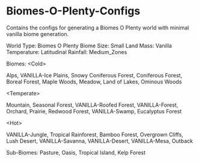 # Biomes-O-Plenty-Configs
Contains the configs for generating a Biomes O Plenty world with minimal vanilla biome generation.

World Type: Biomes O Plenty
Biome Size: Small
Land Mass: Vanilla
Temperature: Latitudinal
Rainfall: Medium_Zones


Biomes:
\<Cold\> 

Alps, VANILLA-Ice Plains, Snowy Coniferous Forest, Coniferous Forest, Boreal Forest, Maple Woods, Meadow, Land of Lakes, Ominous Woods

\<Temperate\> 

Mountain, Seasonal Forest, VANILLA-Roofed Forest, VANILLA-Forest, Orchard, Prairie, Redwood Forest, VANILLA-Swamp, Eucalyptus Forest

\<Hot\> 

VANILLA-Jungle, Tropical Rainforest, Bamboo Forest, Overgrown Cliffs, Lush Desert, VANILLA-Savanna, VANILLA-Desert, VANILLA-Mesa, Outback

Sub-Biomes:
Pasture, Oasis, Tropical Island, Kelp Forest
